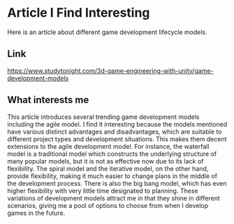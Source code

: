 # Article I Find Interesting
Here is an article about different game development lifecycle models.

## Link
https://www.studytonight.com/3d-game-engineering-with-unity/game-development-models

## What interests me
This article introduces several trending game development models including the agile model. I find it interesting because the models mentioned have various distinct advantages and disadvantages, which are suitable to different project types and development situations. This makes them decent extensions to the agile development model. For instance, the waterfall model is a traditional model which constructs the underlying structure of many popular models, but it is not as effective now due to its lack of flexibility. The spiral model and the iterative model, on the other hand, provide flexibility, making it much easier to change plans in the middle of the development process. There is also the big bang model, which has even higher flexibility with very little time designated to planning. These variations of development models attract me in that they shine in different scenarios, giving me a pool of options to choose from when I develop games in the future.
